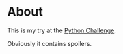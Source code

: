 # About #
This is my try at the [Python Challenge](http://www.pythonchallenge.com/).

Obviously it contains spoilers.
